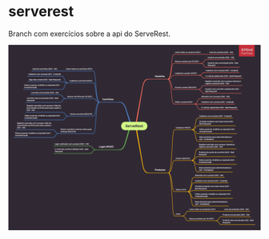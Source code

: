 # serverest

Branch com exercícios sobre a api do ServeRest.

![Mapa ServeRest](Serverest.png "Mapa ServeRest")